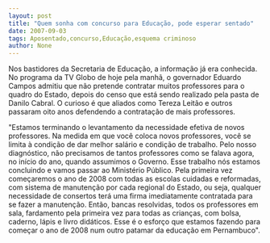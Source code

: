 ```yaml
---
layout: post
title: "Quem sonha com concurso para Educação, pode esperar sentado"
date: 2007-09-03
tags: Aposentado,concurso,Educação,esquema criminoso
author: None
---
```


Nos bastidores da Secretaria de Educa&ccedil;&atilde;o, a informa&ccedil;&atilde;o j&aacute; era conhecida. No programa da TV Globo de hoje pela manh&atilde;, o governador Eduardo Campos admitiu que n&atilde;o pretende contratar muitos professores para o quadro do Estado, depois do censo que est&aacute; sendo realizado pela pasta de Danilo Cabral. O curioso &eacute; que aliados como Tereza Leit&atilde;o e outros passaram oito anos defendendo a contrata&ccedil;&atilde;o de mais professores.

&quot;Estamos terminando o levantamento da necessidade efetiva de novos professores. Na medida em que voc&ecirc; coloca novos professores, voc&ecirc; se limita &agrave; condi&ccedil;&atilde;o de dar melhor sal&aacute;rio e condi&ccedil;&atilde;o de trabalho. Pelo nosso diagn&oacute;stico, n&atilde;o precisamos de tantos professores como se falava agora, no in&iacute;cio do ano, quando assumimos o Governo. Esse trabalho n&oacute;s estamos concluindo e vamos passar ao Minist&eacute;rio P&uacute;blico. Pela primeira vez come&ccedil;aremos o ano de 2008 com todas as escolas cuidadas e reformadas, com sistema de manuten&ccedil;&atilde;o por cada regional do Estado, ou seja, qualquer necessidade de consertos ter&aacute; uma firma imediatamente contratada para se fazer a manuten&ccedil;&atilde;o. Ent&atilde;o, bancas resolvidas, todos os professores em sala, fardamento pela primeira vez para todas as crian&ccedil;as, com bolsa, caderno, l&aacute;pis e livro did&aacute;ticos. Esse &eacute; o esfor&ccedil;o que estamos fazendo para come&ccedil;ar o ano de 2008 num outro patamar da educa&ccedil;&atilde;o em Pernambuco&quot;.
&nbsp; 